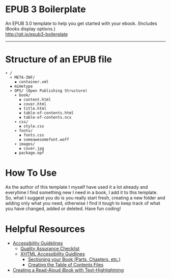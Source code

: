 EPUB 3 Boilerplate
==================
An EPUB 3.0 template to help you get started with your ebook. (Includes iBooks display options.)  
http://git.io/epub3-boilerplate

---


# Structure of an EPUB file

    ▾ /
      ▾ META-INF/
        ▪ container.xml
      ▪ mimetype
      ▾ OPS/ (Open Publishing Structure)
        ▾ book/
          ▪ content.html
          ▪ cover.html
          ▪ title.html
          ▪ table-of-contents.html
          ▪ table-of-contents.ncx
        ▾ css/
          ▪ style.css
        ▾ fonts/
          ▪ fonts.css
          ▪ someawesomefont.woff
        ▾ images/
          ▪ cover.jpg
        ▪ package.opf


# How To Use

As the author of this template I myself have used it a lot already and everytime I find something new I need in a book, I add it to this template. So, what I suggest you do is you really start fresh, creating a new folder and adding only what you need, otherwise I find it tough to keep track of what you have changed, added or deleted. Have fun coding!


# Helpful Resources

- [Accessibility Guidelines](http://idpf.org/accessibility/guidelines/nav.php)
  - [Quality Assurance Checklist](http://idpf.org/accessibility/guidelines/content/qa/qa-checklist.php)
  - [XHTML Accessibility Guidlines](http://idpf.org/accessibility/guidelines/content/xhtml/nav.php)
    - [Sectioning your Book (Parts, Chapters, etc.)](http://idpf.org/accessibility/guidelines/content/xhtml/sections.php)
    - [Creating the Table of Contents Files](http://idpf.org/accessibility/guidelines/content/xhtml/toc.php)
- [Creating a Read-Aloud iBook with Text-Highlightning](http://futurejones.com/easyepub/tutorials/read-aloud-text-highlighting/)